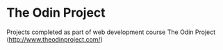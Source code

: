 The Odin Project
================

Projects completed as part of web development course The Odin Project (http://www.theodinproject.com/)
